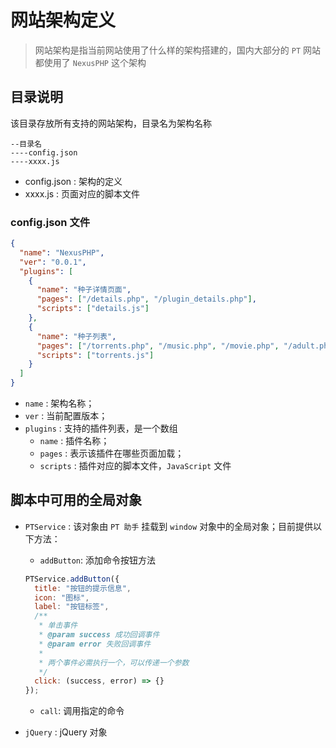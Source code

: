 # 网站架构定义

> 网站架构是指当前网站使用了什么样的架构搭建的，国内大部分的 `PT` 网站都使用了 `NexusPHP` 这个架构

## 目录说明

该目录存放所有支持的网站架构，目录名为架构名称

```
--目录名
----config.json
----xxxx.js
```

- config.json : 架构的定义
- xxxx.js : 页面对应的脚本文件

### config.json 文件

```json
{
  "name": "NexusPHP",
  "ver": "0.0.1",
  "plugins": [
    {
      "name": "种子详情页面",
      "pages": ["/details.php", "/plugin_details.php"],
      "scripts": ["details.js"]
    },
    {
      "name": "种子列表",
      "pages": ["/torrents.php", "/music.php", "/movie.php", "/adult.php"],
      "scripts": ["torrents.js"]
    }
  ]
}
```

- `name` : 架构名称；
- `ver` : 当前配置版本；
- `plugins` : 支持的插件列表，是一个数组
  - `name` : 插件名称；
  - `pages` : 表示该插件在哪些页面加载；
  - `scripts` : 插件对应的脚本文件，`JavaScript` 文件

## 脚本中可用的全局对象

- `PTService` : 该对象由 `PT 助手` 挂载到 `window` 对象中的全局对象；目前提供以下方法：

  - `addButton`: 添加命令按钮方法

  ```js
  PTService.addButton({
    title: "按钮的提示信息",
    icon: "图标",
    label: "按钮标签",
    /**
     * 单击事件
     * @param success 成功回调事件
     * @param error 失败回调事件
     *
     * 两个事件必需执行一个，可以传递一个参数
     */
    click: (success, error) => {}
  });
  ```

  - `call`: 调用指定的命令

- `jQuery` : jQuery 对象
